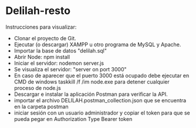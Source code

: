 # Delilah-resto

Instrucciones para visualizar:

- Clonar el proyecto de Git.
- Ejecutar (o descargar) XAMPP u otro programa de MySQL y Apache.
- Importar la base de datos "delilah.sql"
- Abrir Node: npm install
- Iniciar el servidor: nodemon server.js
- Se visualiza el servidor: "server on port 3000"
- En caso de aparecer que el puerto 3000 está ocupado debe ejecutar en CMD de windows taskkill /f /im node.exe  para detener cualquier proceso de node.js
- Descargar e instalar la aplicación Postman para verificar la API.
- importar el archivo DELILAH.postman_collection.json que se encuentra en la carpeta postman 
- iniciar sesión con un usuario administrador y copiar el token para que se pueda pegar en Authorization Type Bearer token

